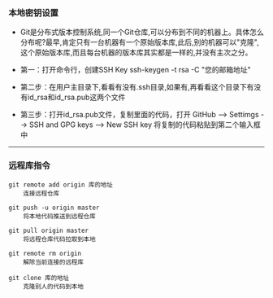 ### 本地密钥设置

+ Git是分布式版本控制系统,同一个Git仓库,可以分布到不同的机器上。具体怎么分布呢?最早,肯定只有一台机器有一个原始版本库,此后,别的机器可以"克隆",这个原始版本库,而且每台机器的版本库其实都是一样的,并没有主次之分。

+ 第一：打开命令行，创建SSH Key
  	ssh-keygen -t rsa -C "您的邮箱地址"
  
+ 第二步：在用户主目录下,看看有没有.ssh目录,如果有,再看看这个目录下有没有id_rsa和id_rsa.pub这两个文件

+ 第三步：打开id_rsa.pub文件，复制里面的代码，打开 GitHub --> Settimgs --> SSH and GPG keys  --> New SSH key 将复制的代码粘贴到第二个输入框中

------



### 远程库指令

```
git remote add origin 库的地址
	连接远程仓库

git push -u origin master
	将本地代码推送到远程仓库

git pull origin master
	将远程仓库代码拉取到本地

git remote rm origin
	解除当前连接的远程库
	
git clone 库的地址
	克隆别人的代码到本地
```

